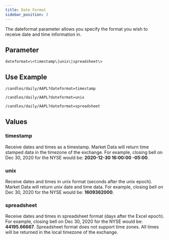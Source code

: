 ```yaml
---
title: Date Format
sidebar_position: 3
---
```


The dateformat parameter allows you specify the format you wish to receive date and time information in.

## Parameter

    dateformat=\<timestamp\|unix\|spreadsheet\>

## Use Example

    /candles/daily/AAPL?dateformat=timestamp

    /candles/daily/AAPL?dateformat=unix

    /candles/daily/AAPL?dateformat=spreadsheet

## Values

### timestamp

Receive dates and times as a timestamp. Market Data will return time stamped data in the timezone of the exchange. For example, closing bell on Dec 30, 2020 for the NYSE would be: **2020-12-30 16:00:00 -05:00**.

### unix

Receive dates and times in unix format (seconds after the unix epoch). Market Data will return unix date and time data. For example, closing bell on Dec 30, 2020 for the NYSE would be: **1609362000**.

### spreadsheet

Receive dates and times in spreadsheet format (days after the Excel epoch). For example, closing bell on Dec 30, 2020 for the NYSE would be: **44195.66667**. Spreadsheet format does not support time zones. All times will be returned in the local timezone of the exchange.
